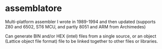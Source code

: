 # assemblatore
Multi-platform assembler I wrote in 1989-1994 and then updated (supports Z80 and 6502, ST6 MCU, and partly 8051 and ARM from Archimedes)

Can generate BIN and/or HEX (intel) files from a single source, or an object (Lattice object file format) file to be linked together to other files or libraries.
